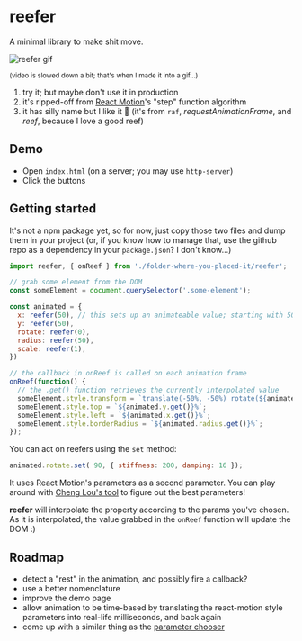 # reefer

A minimal library to make shit move.

![reefer gif](https://fredmercy.com/files/misc/reefer.gif)

<small>(video is slowed down a bit; that's when I made it into a gif...)</small>

1. try it; but maybe don't use it in production
2. it's ripped-off from [React Motion](https://github.com/chenglou/react-motion)'s "step" function algorithm
4. it has silly name but I like it 🌊 (it's from `raf`, *requestAnimationFrame*, and *reef*, because I love a good reef)

## Demo

- Open `index.html` (on a server; you may use `http-server`)
- Click the buttons

## Getting started

It's not a npm package yet, so for now, just copy those two files and dump them in your project (or, if you know how to manage that, use the github repo as a dependency in your `package.json`? I don't know...)

```js
import reefer, { onReef } from './folder-where-you-placed-it/reefer';

// grab some element from the DOM
const someElement = document.querySelector('.some-element');

const animated = {
  x: reefer(50), // this sets up an animateable value; starting with 50
  y: reefer(50),
  rotate: reefer(0),
  radius: reefer(50),
  scale: reefer(1),
})

// the callback in onReef is called on each animation frame
onReef(function() {
  // the .get() function retrieves the currently interpolated value
  someElement.style.transform = `translate(-50%, -50%) rotate(${animated.rotate.get()}deg) scale(${animated.scale.get()})`;
  someElement.style.top = `${animated.y.get()}%`;
  someElement.style.left = `${animated.x.get()}%`;
  someElement.style.borderRadius = `${animated.radius.get()}%`;
});
```

You can act on reefers using the `set` method:

```js
animated.rotate.set( 90, { stiffness: 200, damping: 16 });
```

It uses React Motion's parameters as a second parameter. You can play around with [Cheng Lou's tool](http://chenglou.github.io/react-motion/demos/demo5-spring-parameters-chooser/) to figure out the best parameters!

**reefer** will interpolate the property according to the params you've chosen. As it is interpolated, the value grabbed in the `onReef` function will update the DOM :)

## Roadmap

- detect a "rest" in the animation, and possibly fire a callback?
- use a better nomenclature
- improve the demo page
- allow animation to be time-based by translating the react-motion style parameters into real-life milliseconds, and back again
- come up with a similar thing as the [parameter chooser](http://chenglou.github.io/react-motion/demos/demo5-spring-parameters-chooser/)
